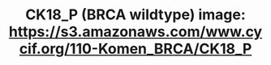 ---
title: "CK18_P (BRCA wildtype)
image: https://s3.amazonaws.com/www.cycif.org/110-Komen_BRCA/CK18_P"
layout: minerva-1-5 
exhibit: config-110-Komen_BRCA/CK18_P
---